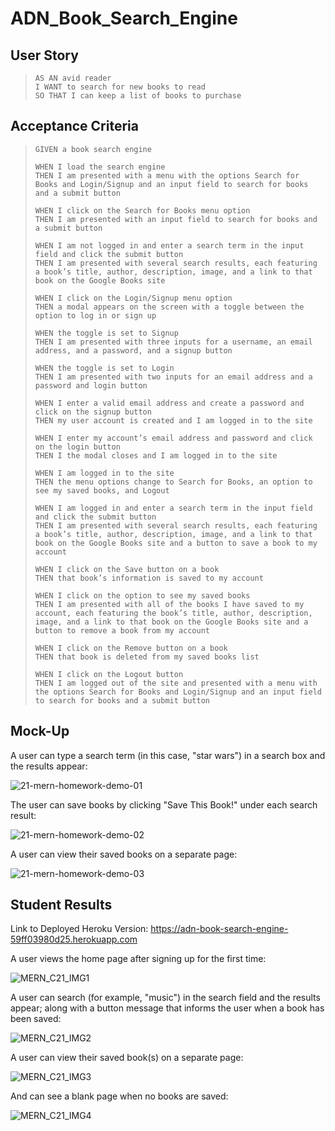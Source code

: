 # ADN_Book_Search_Engine

## User Story
> `AS AN avid reader`  
> `I WANT to search for new books to read`  
> `SO THAT I can keep a list of books to purchase`

## Acceptance Criteria
> `GIVEN a book search engine`  
> 
> `WHEN I load the search engine`  
> `THEN I am presented with a menu with the options Search for Books and Login/Signup and an input field to search for books and a submit button`
> 
> `WHEN I click on the Search for Books menu option`  
> `THEN I am presented with an input field to search for books and a submit button`
> 
> `WHEN I am not logged in and enter a search term in the input field and click the submit button`  
> `THEN I am presented with several search results, each featuring a book’s title, author, description, image, and a link to that book on the Google Books site`
> 
> `WHEN I click on the Login/Signup menu option`  
> `THEN a modal appears on the screen with a toggle between the option to log in or sign up`
> 
> `WHEN the toggle is set to Signup`  
> `THEN I am presented with three inputs for a username, an email address, and a password, and a signup button`
> 
> `WHEN the toggle is set to Login`  
> `THEN I am presented with two inputs for an email address and a password and login button`
> 
> `WHEN I enter a valid email address and create a password and click on the signup button`  
> `THEN my user account is created and I am logged in to the site`
> 
> `WHEN I enter my account’s email address and password and click on the login button`  
> `THEN I the modal closes and I am logged in to the site`
> 
> `WHEN I am logged in to the site`  
> `THEN the menu options change to Search for Books, an option to see my saved books, and Logout`
> 
> `WHEN I am logged in and enter a search term in the input field and click the submit button`  
> `THEN I am presented with several search results, each featuring a book’s title, author, description, image, and a link to that book on the Google Books site and a button to save a book to my account`
> 
> `WHEN I click on the Save button on a book`  
> `THEN that book’s information is saved to my account`
> 
> `WHEN I click on the option to see my saved books`  
> `THEN I am presented with all of the books I have saved to my account, each featuring the book’s title, author, description, image, and a link to that book on the Google Books site and a button to remove a book from my account`
> 
> `WHEN I click on the Remove button on a book`  
> `THEN that book is deleted from my saved books list`
> 
> `WHEN I click on the Logout button`  
> `THEN I am logged out of the site and presented with a menu with the options Search for Books and Login/Signup and an input field to search for books and a submit button`

## Mock-Up
A user can type a search term (in this case, "star wars") in a search box and the results appear:

![21-mern-homework-demo-01](https://github.com/nava003/ADN_Book_Search_Engine/assets/32070635/cc31789c-ce3e-44ea-b4d9-2a48b5ebef22)


The user can save books by clicking "Save This Book!" under each search result:

![21-mern-homework-demo-02](https://github.com/nava003/ADN_Book_Search_Engine/assets/32070635/fa757e2c-318d-497d-affa-6164843ac086)


A user can view their saved books on a separate page:

![21-mern-homework-demo-03](https://github.com/nava003/ADN_Book_Search_Engine/assets/32070635/d1b41cd9-1180-41e9-991e-d7c6d54471d7)


## Student Results
Link to Deployed Heroku Version: https://adn-book-search-engine-59ff03980d25.herokuapp.com

A user views the home page after signing up for the first time:

![MERN_C21_IMG1](https://github.com/nava003/ADN_Book_Search_Engine/assets/32070635/70fe50cb-7faa-4fe1-ba9a-a292123cee2c)


A user can search (for example, "music") in the search field and the results appear; along with a button message that informs the user when a book has been saved:

![MERN_C21_IMG2](https://github.com/nava003/ADN_Book_Search_Engine/assets/32070635/fe42f9df-0236-46e2-bf48-98fbce7bda45)


A user can view their saved book(s) on a separate page:

![MERN_C21_IMG3](https://github.com/nava003/ADN_Book_Search_Engine/assets/32070635/ff73851f-b88b-4d5b-8ff0-d9193d603ceb)


And can see a blank page when no books are saved:

![MERN_C21_IMG4](https://github.com/nava003/ADN_Book_Search_Engine/assets/32070635/19ed221f-1eee-4521-a2cc-0fdc22e90d23)
